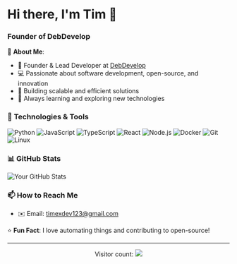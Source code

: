 # Hi there, I'm Tim 👋

### Founder of DebDevelop

🚀 **About Me**:
- 💼 Founder & Lead Developer at [DebDevelop](https://github.com/DebDevelop)  
- 💻 Passionate about software development, open-source, and innovation  
- 🔧 Building scalable and efficient solutions  
- 🌱 Always learning and exploring new technologies  

### 🔧 **Technologies & Tools**
![Python](https://img.shields.io/badge/-Python-3776AB?style=flat&logo=python&logoColor=white)
![JavaScript](https://img.shields.io/badge/-JavaScript-F7DF1E?style=flat&logo=javascript&logoColor=black)
![TypeScript](https://img.shields.io/badge/-TypeScript-3178C6?style=flat&logo=typescript&logoColor=white)
![React](https://img.shields.io/badge/-React-61DAFB?style=flat&logo=react&logoColor=black)
![Node.js](https://img.shields.io/badge/-Node.js-339933?style=flat&logo=node.js&logoColor=white)
![Docker](https://img.shields.io/badge/-Docker-2496ED?style=flat&logo=docker&logoColor=white)
![Git](https://img.shields.io/badge/-Git-F05032?style=flat&logo=git&logoColor=white)
![Linux](https://img.shields.io/badge/-Linux-FCC624?style=flat&logo=linux&logoColor=black)

### 📊 **GitHub Stats**
![Your GitHub Stats](https://github-readme-stats.vercel.app/api?username=TimexDeveloper&show_icons=true&theme=radical)

### 📫 **How to Reach Me** 
- ✉️ Email: timexdev123@gmail.com 

⭐ **Fun Fact**: I love automating things and contributing to open-source!  

---

<p align="center"> 
  Visitor count:  
  <img src="https://profile-counter.glitch.me/TimexDeveloper/count.svg" />  
</p>
